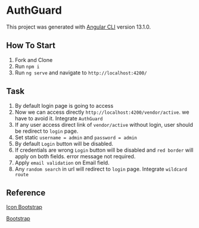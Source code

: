 # AuthGuard

This project was generated with [Angular CLI](https://github.com/angular/angular-cli) version 13.1.0.

## How To Start

1) Fork and Clone
2) Run `npm i`
3) Run `ng serve` and navigate to `http://localhost:4200/`

## Task

1) By default login page is going to access
2) Now we can access directly `http://localhost:4200/vendor/active`. we have to avoid it. Integrate `AuthGuard`
3) If any user access direct link of `vendor/active` without login, user should be redirect to `login` page.
4) Set static `username = admin` and `password = admin`
5) By default `Login` button will be disabled.
6) If credentials are wrong `Login` button will be disabled and `red border` will apply on both fields. error message not required.
7) Apply `email validation` on Email field.
8) Any `random search` in url will redirect to `login` page. Integrate `wildcard route`

## Reference 

[Icon Bootstrap](https://icons.getbootstrap.com/)

[Bootstrap](https://getbootstrap.com/docs/5.2/getting-started/introduction/)
